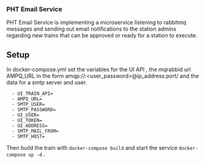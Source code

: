 ### PHT Email Service

PHT Email Service is implementing a microservice listening to rabbitmq messages and sending out email notifications to the station admins regarding new trains that can be approved or ready for a station to execute.

## Setup

In docker-compose.yml set the variables for the UI API , the mqrabbid url AMPQ_URL in the form
amqp://<user>:<user_password>@ip_address:port/ and the data for a smtp server and user.

      - UI_TRAIN_API=
      - AMPQ_URL=
      - SMTP_USER=
      - SMTP_PASSWORD=
      - UI_USER=
      - UI_TOKEN=
      - UI_ADDRESS=
      - SMTP_MAIL_FROM=
      - SMTP_HOST=

Then build the train with `docker-compose build` and start the service `docker-compose up -d` . 
